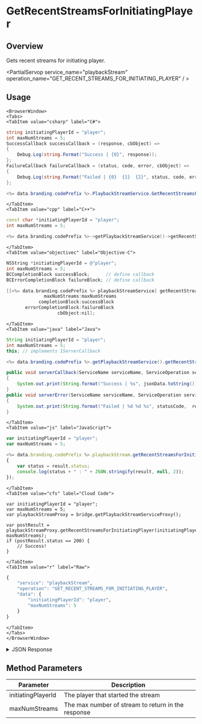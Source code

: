 # GetRecentStreamsForInitiatingPlayer
## Overview
Gets recent streams for initiating player.

<PartialServop service_name="playbackStream" operation_name="GET_RECENT_STREAMS_FOR_INITIATING_PLAYER" / >

## Usage

```mdx-code-block
<BrowserWindow>
<Tabs>
<TabItem value="csharp" label="C#">
```

```csharp
string initiatingPlayerId = "player";
int maxNumStreams = 5;
SuccessCallback successCallback = (response, cbObject) =>
{
    Debug.Log(string.Format("Success | {0}", response));
};
FailureCallback failureCallback = (status, code, error, cbObject) =>
{
    Debug.Log(string.Format("Failed | {0}  {1}  {2}", status, code, error));
};

<%= data.branding.codePrefix %>.PlaybackStreamService.GetRecentStreamsForInitiatingPlayer(initiatingPlayerId, maxNumStreams, successCallback, failureCallback);
```

```mdx-code-block
</TabItem>
<TabItem value="cpp" label="C++">
```

```cpp
const char *initiatingPlayerId = "player";
int maxNumStreams = 5;

<%= data.branding.codePrefix %>->getPlaybackStreamService()->getRecentStreamsForInitiatingPlayer(initiatingPlayerId, maxNumStreams, this);
```

```mdx-code-block
</TabItem>
<TabItem value="objectivec" label="Objective-C">
```

```objectivec
NSString *initiatingPlayerId = @"player";
int maxNumStreams = 5;
BCCompletionBlock successBlock;      // define callback
BCErrorCompletionBlock failureBlock; // define callback

[[<%= data.branding.codePrefix %> playbackStreamService] getRecentStreamsForInitiatingPlayer:initiatingPlayerId
              maxNumStreams:maxNumStreams
            completionBlock:successBlock
       errorCompletionBlock:failureBlock
                   cbObject:nil];
```

```mdx-code-block
</TabItem>
<TabItem value="java" label="Java">
```

```java
String initiatingPlayerId = "player";
int maxNumStreams = 5;
this; // implements IServerCallback

<%= data.branding.codePrefix %>.getPlaybackStreamService().getRecentStreamsForInitiatingPlayer(initiatingPlayerId, maxNumStreams, this);

public void serverCallback(ServiceName serviceName, ServiceOperation serviceOperation, JSONObject jsonData)
{
    System.out.print(String.format("Success | %s", jsonData.toString()));
}
public void serverError(ServiceName serviceName, ServiceOperation serviceOperation, int statusCode, int reasonCode, String jsonError)
{
    System.out.print(String.format("Failed | %d %d %s", statusCode,  reasonCode, jsonError.toString()));
}
```

```mdx-code-block
</TabItem>
<TabItem value="js" label="JavaScript">
```

```javascript
var initiatingPlayerId = "player";
var maxNumStreams = 5;

<%= data.branding.codePrefix %>.playbackStream.getRecentStreamsForInitiatingPlayer(initiatingPlayerId, maxNumStreams, result =>
{
	var status = result.status;
	console.log(status + " : " + JSON.stringify(result, null, 2));
});
```

```mdx-code-block
</TabItem>
<TabItem value="cfs" label="Cloud Code">
```

```cfscript
var initiatingPlayerId = "player";
var maxNumStreams = 5;
var playbackStreamProxy = bridge.getPlaybackStreamServiceProxy();

var postResult = playbackStreamProxy.getRecentStreamsForInitiatingPlayer(initiatingPlayerId, maxNumStreams);
if (postResult.status == 200) {
    // Success!
}
```

```mdx-code-block
</TabItem>
<TabItem value="r" label="Raw">
```

```r
{
	"service": "playbackStream",
	"operation": "GET_RECENT_STREAMS_FOR_INITIATING_PLAYER",
	"data": {
		"initiatingPlayerId": "player",
		"maxNumStreams": 5
	}
}
```

```mdx-code-block
</TabItem>
</Tabs>
</BrowserWindow>
```

<details>
<summary>JSON Response</summary>

```json
{
 "data": {
  "streams": [
   {
    "playbackStreamId": "6620a4e8-c4a8-4979-b827-0efa6a4a7435",
    "gameId": "10228",
    "initiatingPlayerId": "38ae8a44-1b24-4ad9-9bb4-a016bdfc6644",
    "targetPlayerId": "38ae8a44-1b24-4ad9-9bb4-a016bdfc6644",
    "status": "COMPLETE",
    "summary": {
     "total": 5
    },
    "expiryTime": null,
    "createdAt": 1526580974204,
    "updatedAt": 1526581097133
   },
   {
    "playbackStreamId": "90802401-806c-4621-afda-7e11ec910ec4",
    "gameId": "10228",
    "initiatingPlayerId": "38ae8a44-1b24-4ad9-9bb4-a016bdfc6644",
    "targetPlayerId": "38ae8a44-1b24-4ad9-9bb4-a016bdfc6644",
    "status": "COMPLETE",
    "summary": {},
    "expiryTime": null,
    "createdAt": 1526578312706,
    "updatedAt": 1526578312706
   }
  ]
 },
 "status": 200
}
```
</details>

## Method Parameters
Parameter | Description
--------- | -----------
initiatingPlayerId | The player that started the stream
maxNumStreams | The max number of stream to return in the response



